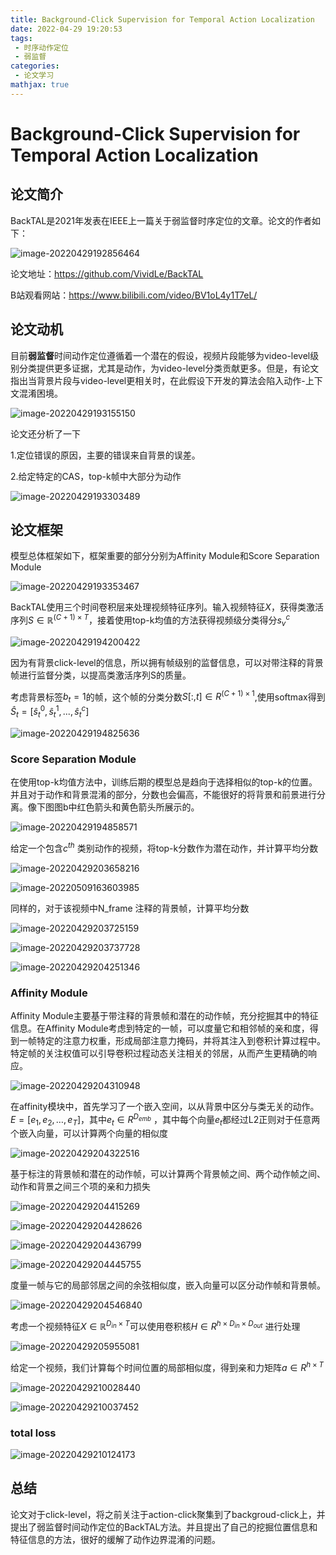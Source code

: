 ```yaml
---
title: Background-Click Supervision for Temporal Action Localization
date: 2022-04-29 19:20:53
tags:
 - 时序动作定位
 - 弱监督
categories:
 - 论文学习
mathjax: true
---
```


# Background-Click Supervision for Temporal Action Localization

## 论文简介

BackTAL是2021年发表在IEEE上一篇关于弱监督时序定位的文章。论文的作者如下：

![image-20220429192856464](https://cdn.jsdelivr.net/gh/zhou-ning/blog-image-bed@main/paper/image-20220429192856464.png)

论文地址：https://github.com/VividLe/BackTAL

B站观看网站：https://www.bilibili.com/video/BV1oL4y1T7eL/

<!--more-->

## 论文动机

目前**弱监督**时间动作定位遵循着一个潜在的假设，视频片段能够为video-level级别分类提供更多证据，尤其是动作，为video-level分类贡献更多。但是，有论文指出当背景片段与video-level更相关时，在此假设下开发的算法会陷入动作-上下文混淆困境。

![image-20220429193155150](https://cdn.jsdelivr.net/gh/zhou-ning/blog-image-bed@main/paper/image-20220429193155150.png)

论文还分析了一下

1.定位错误的原因，主要的错误来自背景的误差。

2.给定特定的CAS，top-k帧中大部分为动作

![image-20220429193303489](https://cdn.jsdelivr.net/gh/zhou-ning/blog-image-bed@main/paper/image-20220429193303489.png)

## 论文框架

模型总体框架如下，框架重要的部分分别为Affinity Module和Score Separation Module

![image-20220429193353467](https://cdn.jsdelivr.net/gh/zhou-ning/blog-image-bed@main/paper/image-20220429193353467.png)

BackTAL使用三个时间卷积层来处理视频特征序列。输入视频特征$X$，获得类激活序列$S\in \mathbb R^{(C+1)\times T}$，接着使用top-k均值的方法获得视频级分类得分$s_v^c$

![image-20220429194200422](https://cdn.jsdelivr.net/gh/zhou-ning/blog-image-bed@main/paper/image-20220429194200422.png)

因为有背景click-level的信息，所以拥有帧级别的监督信息，可以对带注释的背景帧进行监督分类，以提高类激活序列S的质量。

考虑背景标签$b_t=1$的帧，这个帧的分类分数$S[:,t]∈R^{(C+1)×1}$,使用softmax得到$\hat{S}_t=[\hat{s}_t^0,\hat{s}_t^1,...,\hat{s}_t^c]$

![image-20220429194825636](https://cdn.jsdelivr.net/gh/zhou-ning/blog-image-bed@main/paper/image-20220429194825636.png)

### **Score Separation Module**

在使用top-k均值方法中，训练后期的模型总是趋向于选择相似的top-k的位置。并且对于动作和背景混淆的部分，分数也会偏高，不能很好的将背景和前景进行分离。像下图图b中红色箭头和黄色箭头所展示的。

![image-20220429194858571](https://cdn.jsdelivr.net/gh/zhou-ning/blog-image-bed@main/paper/image-20220429194858571.png)



给定一个包含$c^{th}$ 类别动作的视频，将top-k分数作为潜在动作，并计算平均分数

![image-20220429203658216](https://cdn.jsdelivr.net/gh/zhou-ning/blog-image-bed@main/paper/image-20220429203658216.png)

![image-20220509163603985](https://cdn.jsdelivr.net/gh/zhou-ning/blog-image-bed@main/paper/image-20220509163603985.png)

同样的，对于该视频中N_frame 注释的背景帧，计算平均分数

![image-20220429203725159](https://cdn.jsdelivr.net/gh/zhou-ning/blog-image-bed@main/paper/image-20220429203725159.png)

![image-20220429203737728](https://cdn.jsdelivr.net/gh/zhou-ning/blog-image-bed@main/paper/image-20220429203737728.png)

![image-20220429204251346](https://cdn.jsdelivr.net/gh/zhou-ning/blog-image-bed@main/paper/image-20220429204251346.png)

### **Affinity Module**

Affinity Module主要基于带注释的背景帧和潜在的动作帧，充分挖掘其中的特征信息。在Affinity Module考虑到特定的一帧，可以度量它和相邻帧的亲和度，得到一帧特定的注意力权重，形成局部注意力掩码，并将其注入到卷积计算过程中。特定帧的关注权值可以引导卷积过程动态关注相关的邻居，从而产生更精确的响应。

![image-20220429204310948](https://cdn.jsdelivr.net/gh/zhou-ning/blog-image-bed@main/paper/image-20220429204310948.png)

在affinity模块中，首先学习了一个嵌入空间，以从背景中区分与类无关的动作。$E=[e_1,e_2,…,e_T]$，其中$e_t∈R^{D_{emb}}$ ，其中每个向量$e_t$都经过L2正则对于任意两个嵌入向量，可以计算两个向量的相似度

![image-20220429204322516](https://cdn.jsdelivr.net/gh/zhou-ning/blog-image-bed@main/paper/image-20220429204322516.png)

基于标注的背景帧和潜在的动作帧，可以计算两个背景帧之间、两个动作帧之间、动作和背景之间三个项的亲和力损失

![image-20220429204415269](https://cdn.jsdelivr.net/gh/zhou-ning/blog-image-bed@main/paper/image-20220429204415269.png)

![image-20220429204428626](https://cdn.jsdelivr.net/gh/zhou-ning/blog-image-bed@main/paper/image-20220429204428626.png)

![image-20220429204436799](https://cdn.jsdelivr.net/gh/zhou-ning/blog-image-bed@main/paper/image-20220429204436799.png)

![image-20220429204445755](https://cdn.jsdelivr.net/gh/zhou-ning/blog-image-bed@main/paper/image-20220429204445755.png)

度量一帧与它的局部邻居之间的余弦相似度，嵌入向量可以区分动作帧和背景帧。

![image-20220429204546840](https://cdn.jsdelivr.net/gh/zhou-ning/blog-image-bed@main/paper/image-20220429204546840.png)

考虑一个视频特征$X\in\mathbb R^{D_{in}\times T}$可以使用卷积核$H∈R^{h×D_{in}×D_{out}}$ 进行处理

![image-20220429205955081](https://cdn.jsdelivr.net/gh/zhou-ning/blog-image-bed@main/paper/image-20220429205955081.png)

给定一个视频，我们计算每个时间位置的局部相似度，得到亲和力矩阵$a∈R^{h×T}$

![image-20220429210028440](https://cdn.jsdelivr.net/gh/zhou-ning/blog-image-bed@main/paper/image-20220429210028440.png)

![image-20220429210037452](https://cdn.jsdelivr.net/gh/zhou-ning/blog-image-bed@main/paper/image-20220429210037452.png)

### total loss

![image-20220429210124173](https://cdn.jsdelivr.net/gh/zhou-ning/blog-image-bed@main/paper/image-20220429210124173.png)



## 总结

论文对于click-level，将之前关注于action-click聚集到了backgroud-click上，并提出了弱监督时间动作定位的BackTAL方法。并且提出了自己的挖掘位置信息和特征信息的方法，很好的缓解了动作边界混淆的问题。